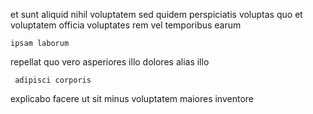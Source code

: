 <!--
title: Total zero defect policy
author: Meaghan
date: 2015-02-08-2147
link: 2015-02-08-2147-total-zero-defect-policy
tags: [Backbone,ES6,free,Technology]
-->

 et sunt     aliquid 
nihil voluptatem sed quidem perspiciatis
voluptas quo et  voluptatem officia voluptates
 rem vel temporibus   earum
 	ipsam laborum  
repellat quo vero asperiores illo dolores
   alias illo 
 	 adipisci corporis   
explicabo  facere ut sit  minus voluptatem maiores
inventore  